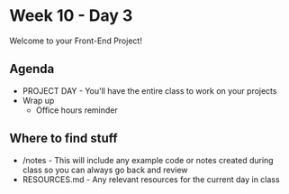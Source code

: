 # Week 10 - Day 3

Welcome to your Front-End Project!

## Agenda

- PROJECT DAY - You'll have the entire class to work on your projects
- Wrap up
  - Office hours reminder

## Where to find stuff
- /notes - This will include any example code or notes created during class so you can always go back and review
- RESOURCES.md - Any relevant resources for the current day in class


